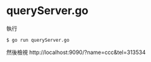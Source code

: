 # queryServer.go

執行

```
$ go run queryServer.go
```

然後檢視 http://localhost:9090/?name=ccc&tel=313534


